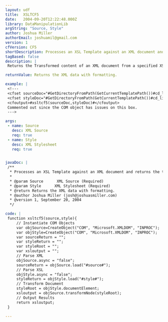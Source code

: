 ```yaml
---
layout: udf
title:  XSLTCF5
date:   2004-09-20T12:22:48.000Z
library: DataManipulationLib
argString: "Source, Style"
author: Joshua Miller
authorEmail: joshuamil@gmail.com
version: 1
cfVersion: CF5
shortDescription: Processes an XSL Template against an XML document and returns the transformed content.
tagBased: false
description: |
 Returns the Transformed content of an XML document from a specified XSL document. This function uses the MSXML processor. (Tested on MSXML3+)

returnValue: Returns the XML data with formatting.

example: |
 <!---
 <cfset sourceDoc="#GetDirectoryFromPath(GetCurrentTemplatePath())#cd_list.xml">
 <cfset styleDoc="#GetDirectoryFromPath(GetCurrentTemplatePath())#cd_list.xsl">
 <cfoutput>#xsltcf5(sourceDoc,styleDoc)#</cfoutput>
 Commented out since the COM object has issues on this box.
 --->

args:
 - name: Source
   desc: XML Source
   req: true
 - name: Style
   desc: XML Stylesheet
   req: true


javaDoc: |
 /**
  * Processes an XSL Template against an XML document and returns the transformed content.
  * 
  * @param Source      XML Source (Required)
  * @param Style      XML Stylesheet (Required)
  * @return Returns the XML data with formatting. 
  * @author Joshua Miller (josh@joshuasmiller.com) 
  * @version 1, September 20, 2004 
  */

code: |
 function xsltcf5(source,style){
     // Instantiate COM Objects
     var objSource=CreateObject("COM", "Microsoft.XMLDOM", "INPROC");
     var objStyle=CreateObject("COM", "Microsoft.XMLDOM", "INPROC");
     var sourceReturn = "";
     var styleReturn = "";
     var styleRoot = "";
     var xsloutput = "";
     // Parse XML
     objSource.async = "false";
     sourceReturn = objSource.load("#source#");
     // Parse XSL
     objStyle.async = "false";
     styleReturn = objStyle.load("#style#");
     // Transform Document 
     styleRoot = objStyle.documentElement;
     xsloutput = objSource.transformNode(styleRoot);
     // Output Results
     return xsloutput;
 }

---
```


